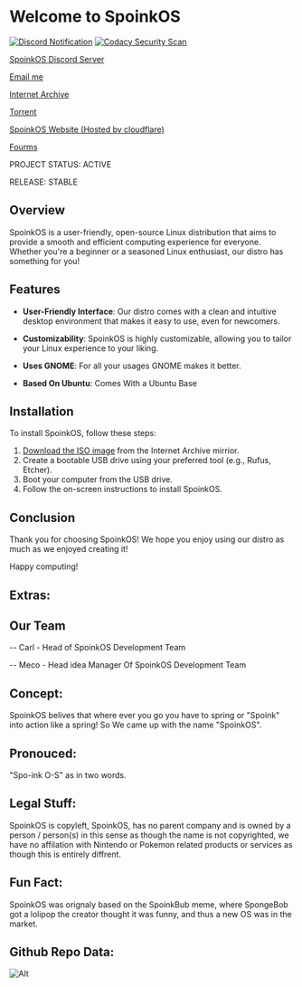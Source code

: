 # Welcome to SpoinkOS

[![Discord Notification](https://github.com/SpoinkOSDevs/SpoinkOS/actions/workflows/discord_notification.yml/badge.svg)](https://github.com/SpoinkOSDevs/SpoinkOS/actions/workflows/discord_notification.yml)  [![Codacy Security Scan](https://github.com/SpoinkOSDevs/SpoinkOS/actions/workflows/codacy.yml/badge.svg)](https://github.com/SpoinkOSDevs/SpoinkOS/actions/workflows/codacy.yml)

[SpoinkOS Discord Server](https://discord.gg/f7eT26K4D7)

[Email me](mailto:SpoinkOSGithub@gmail.com)

[Internet Archive](https://archive.org/details/spoink-os)

[Torrent](https://archive.org/download/spoink-os/spoink-os_archive.torrent)

[SpoinkOS Website (Hosted by cloudflare)](https://spoinkos.pages.dev/)

[Fourms](https://spoinkos.boards.net/)

PROJECT STATUS: ACTIVE

RELEASE: STABLE

## Overview

SpoinkOS is a user-friendly, open-source Linux distribution that aims to provide a smooth and efficient computing experience for everyone. Whether you're a beginner or a seasoned Linux enthusiast, our distro has something for you! 

## Features

- **User-Friendly Interface**: Our distro comes with a clean and intuitive desktop environment that makes it easy to use, even for newcomers.

- **Customizability**: SpoinkOS is highly customizable, allowing you to tailor your Linux experience to your liking.

- **Uses GNOME**: For all your usages GNOME makes it better.

- **Based On Ubuntu**: Comes With a Ubuntu Base

## Installation

To install SpoinkOS, follow these steps:

1. [Download the ISO image](https://archive.org/details/spoink-os) from the Internet Archive mirrior.
2. Create a bootable USB drive using your preferred tool (e.g., Rufus, Etcher).
3. Boot your computer from the USB drive.
4. Follow the on-screen instructions to install SpoinkOS.

## Conclusion 

Thank you for choosing SpoinkOS! We hope you enjoy using our distro as much as we enjoyed creating it!

Happy computing!

## Extras: 

## Our Team

-- Carl - Head of SpoinkOS Development Team

-- Meco - Head idea Manager Of SpoinkOS Development Team

## Concept:

SpoinkOS belives that where ever you go you have to spring or "Spoink" into action like a spring! So We came up with the name "SpoinkOS".

## Pronouced: 

"Spo-ink O-S" as in two words.

## Legal Stuff:

SpoinkOS is copyleft, SpoinkOS, has no parent company and is owned by a person / person(s) in this sense as though the name is not copyrighted, we have no affilation with Nintendo or Pokemon related products or services as though this is entirely diffrent.

## Fun Fact:

SpoinkOS was orignaly based on the SpoinkBub meme, where SpongeBob got a lolipop the creator thought it was funny, and thus a new OS was in the market.
 
## Github Repo Data:


![Alt](https://repobeats.axiom.co/api/embed/9e173f4107ed537ec0ce258aff3280003b3e319f.svg "Repobeats analytics image")
